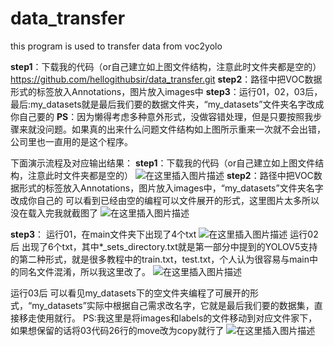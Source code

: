 # data_transfer
this program is used to transfer data from voc2yolo

**step1**：下载我的代码（or自己建立如上图文件结构，注意此时文件夹都是空的）
				https://github.com/hellogithubsir/data_transfer.git
**step2**：路径中把VOC数据形式的标签放入Annotations，图片放入images中
**step3**：运行01，02，03后，
最后:my_datasets就是最后我们要的数据文件夹，“my_datasets”文件夹名字改成你自己要的
**PS**：因为懒得考虑多种意外形式，没做容错处理，但是只要按照我步骤来就没问题。如果真的出来什么问题文件结构如上图所示重来一次就不会出错，公司里也一直用的是这个程序。

下面演示流程及对应输出结果：
**step1**：下载我的代码（or自己建立如上图文件结构，注意此时文件夹都是空的）
![在这里插入图片描述](https://img-blog.csdnimg.cn/2020112511020824.png?x-oss-process=image/watermark,type_ZmFuZ3poZW5naGVpdGk,shadow_10,text_aHR0cHM6Ly9ibG9nLmNzZG4ubmV0L3FxXzM1Njc5NzAx,size_16,color_FFFFFF,t_70#pic_center)
**step2**：路径中把VOC数据形式的标签放入Annotations，图片放入images中，“my_datasets”文件夹名字改成你自己的
可以看到已经由空的编程可以文件展开的形式，这里图片太多所以没在载入完我就截图了
![在这里插入图片描述](https://img-blog.csdnimg.cn/20201125110807424.png?x-oss-process=image/watermark,type_ZmFuZ3poZW5naGVpdGk,shadow_10,text_aHR0cHM6Ly9ibG9nLmNzZG4ubmV0L3FxXzM1Njc5NzAx,size_16,color_FFFFFF,t_70#pic_center)

**step3**：
运行01，在main文件夹下出现了4个txt
![在这里插入图片描述](https://img-blog.csdnimg.cn/20201125111351712.png?x-oss-process=image/watermark,type_ZmFuZ3poZW5naGVpdGk,shadow_10,text_aHR0cHM6Ly9ibG9nLmNzZG4ubmV0L3FxXzM1Njc5NzAx,size_16,color_FFFFFF,t_70#pic_center)
运行02后
出现了6个txt，其中*_sets_directory.txt就是第一部分中提到的YOLOV5支持的第二种形式，就是很多教程中的train.txt，test.txt，个人认为很容易与main中的同名文件混淆，所以我这里改了。
![在这里插入图片描述](https://img-blog.csdnimg.cn/20201125111557398.png?x-oss-process=image/watermark,type_ZmFuZ3poZW5naGVpdGk,shadow_10,text_aHR0cHM6Ly9ibG9nLmNzZG4ubmV0L3FxXzM1Njc5NzAx,size_16,color_FFFFFF,t_70#pic_center)

运行03后
可以看见my_datasets下的空文件夹编程了可展开的形式，“my_datasets”实际中根据自己需求改名字，它就是最后我们要的数据集，直接移走使用就行。
PS:我这里是将images和labels的文件移动到对应文件家下，如果想保留的话将03代码26行的move改为copy就行了
![在这里插入图片描述](https://img-blog.csdnimg.cn/20201125112409690.png?x-oss-process=image/watermark,type_ZmFuZ3poZW5naGVpdGk,shadow_10,text_aHR0cHM6Ly9ibG9nLmNzZG4ubmV0L3FxXzM1Njc5NzAx,size_16,color_FFFFFF,t_70#pic_center)
